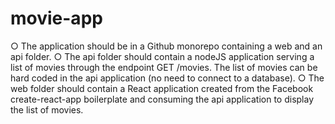 # movie-app

○ The application should be in a Github monorepo containing a web and an api
folder.
○ The api folder should contain a nodeJS application serving a list of movies
through the endpoint GET /movies. The list of movies can be hard coded
in the api application (no need to connect to a database).
○ The web folder should contain a React application created from the
Facebook create-react-app boilerplate and consuming the api application
to display the list of movies.
